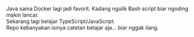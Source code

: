 Java sama Docker lagi jadi favorit. Kadang ngulik Bash script biar ngoding makin lancar.  
Sekarang lagi belajar TypeScript/JavaScript.  
Repo kebanyakan isinya catetan belajar aja... biar nggak ilang.

